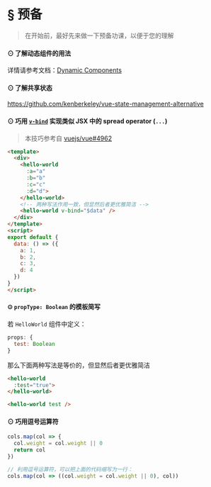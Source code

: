 # § 预备

> 在开始前，最好先来做一下预备功课，以便于您的理解

#### ⊙ 了解动态组件的用法
详情请参考文档：[Dynamic Components](https://vuejs.org/v2/guide/components.html#Dynamic-Components)

#### ⊙ 了解共享状态
https://github.com/kenberkeley/vue-state-management-alternative

#### ⊙ 巧用 [`v-bind`](https://cn.vuejs.org/v2/api/#v-bind) 实现类似 JSX 中的 spread operator (`...`)
> 本技巧参考自 [vuejs/vue#4962](https://github.com/vuejs/vue/issues/4962)

```html
<template>
  <div>
    <hello-world
      :a="a"
      :b="b"
      :c="c"
      :d="d">
    </hello-world>
    <!-- 两种写法作用一致，但显然后者更优雅简洁 -->
    <hello-world v-bind="$data" />
  </div>
</template>
<script>
export default {
  data: () => ({
    a: 1,
    b: 2,
    c: 3,
    d: 4
  })
}
</script>
```

#### ⊙ `propType: Boolean` 的模板简写

若 `HelloWorld` 组件中定义：

```js
props: {
  test: Boolean
}
```

那么下面两种写法是等价的，但显然后者更优雅简洁

```html
<hello-world
  :test="true">
</hello-world>

<hello-world test />
```

#### ⊙ 巧用逗号运算符

```js
cols.map(col => {
  col.weight = col.weight || 0
  return col
})

// 利用逗号运算符，可以把上面的代码缩写为一行：
cols.map(col => ((col.weight = col.weight || 0), col))
```
